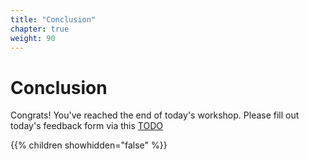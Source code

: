 ```yaml
---
title: "Conclusion"
chapter: true
weight: 90
---
```


# Conclusion

Congrats! You've reached the end of today's workshop.
Please fill out today's feedback form via this [TODO](TODO)

{{% children showhidden="false" %}}
